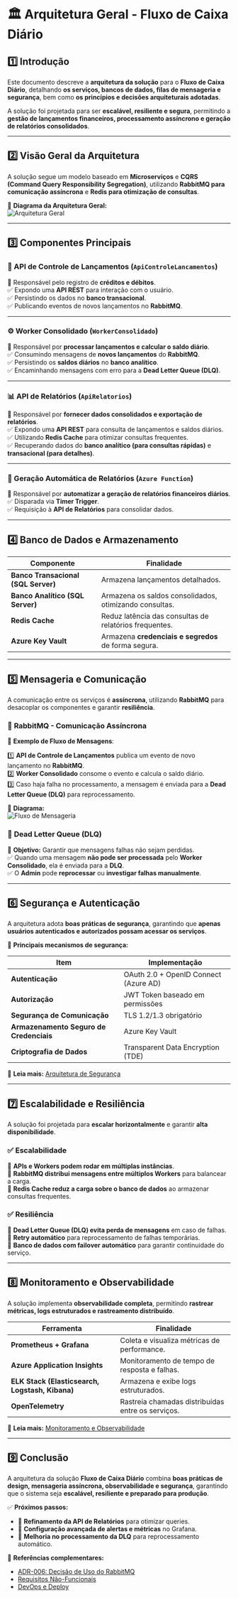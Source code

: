 # 🏛 Arquitetura Geral - Fluxo de Caixa Diário  

## 1️⃣ Introdução  

Este documento descreve a **arquitetura da solução** para o **Fluxo de Caixa Diário**, detalhando **os serviços, bancos de dados, filas de mensageria e segurança**, bem como **os princípios e decisões arquiteturais adotadas**.

A solução foi projetada para ser **escalável, resiliente e segura**, permitindo a **gestão de lançamentos financeiros, processamento assíncrono e geração de relatórios consolidados**.

---

## 2️⃣ Visão Geral da Arquitetura  

A solução segue um modelo baseado em **Microserviços** e **CQRS (Command Query Responsibility Segregation)**, utilizando **RabbitMQ para comunicação assíncrona** e **Redis para otimização de consultas**.

📌 **Diagrama da Arquitetura Geral:**  
![Arquitetura Geral](../images/diagrama_solucao.png)

---

## 3️⃣ Componentes Principais  

### **📝 API de Controle de Lançamentos** (`ApiControleLancamentos`)  
📌 Responsável pelo registro de **créditos e débitos**.  
✅ Expondo uma **API REST** para interação com o usuário.  
✅ Persistindo os dados no **banco transacional**.  
✅ Publicando eventos de novos lançamentos no **RabbitMQ**.  

---

### **⚙️ Worker Consolidado** (`WorkerConsolidado`)  
📌 Responsável por **processar lançamentos e calcular o saldo diário**.  
✅ Consumindo mensagens de **novos lançamentos** do **RabbitMQ**.  
✅ Persistindo os **saldos diários** no **banco analítico**.  
✅ Encaminhando mensagens com erro para a **Dead Letter Queue (DLQ)**.  

---

### **📊 API de Relatórios** (`ApiRelatorios`)  
📌 Responsável por **fornecer dados consolidados e exportação de relatórios**.  
✅ Expondo uma **API REST** para consulta de lançamentos e saldos diários.  
✅ Utilizando **Redis Cache** para otimizar consultas frequentes.  
✅ Recuperando dados do **banco analítico (para consultas rápidas)** e **transacional (para detalhes)**.  

---

### **📂 Geração Automática de Relatórios** (`Azure Function`)  
📌 Responsável por **automatizar a geração de relatórios financeiros diários**.  
✅ Disparada via **Timer Trigger**.  
✅ Requisição à **API de Relatórios** para consolidar dados.  

---

## 4️⃣ Banco de Dados e Armazenamento  

| Componente                     | Finalidade |
|--------------------------------|--------------------------------|
| **Banco Transacional (SQL Server)** | Armazena lançamentos detalhados. |
| **Banco Analítico (SQL Server)** | Armazena os saldos consolidados, otimizando consultas. |
| **Redis Cache** | Reduz latência das consultas de relatórios frequentes. |
| **Azure Key Vault** | Armazena **credenciais e segredos** de forma segura. |

---

## 5️⃣ Mensageria e Comunicação  

A comunicação entre os serviços é **assíncrona**, utilizando **RabbitMQ** para desacoplar os componentes e garantir **resiliência**.

### 📌 **RabbitMQ - Comunicação Assíncrona**
📌 **Exemplo de Fluxo de Mensagens**:

1️⃣ **API de Controle de Lançamentos** publica um evento de novo lançamento no **RabbitMQ**.  
2️⃣ **Worker Consolidado** consome o evento e calcula o saldo diário.  
3️⃣ Caso haja falha no processamento, a mensagem é enviada para a **Dead Letter Queue (DLQ)** para reprocessamento.  

📌 **Diagrama:**  
![Fluxo de Mensageria](../images/fluxo-de-mensageria.png)

### 📌 **Dead Letter Queue (DLQ)**
📌 **Objetivo:** Garantir que mensagens falhas não sejam perdidas.  
✅ Quando uma mensagem **não pode ser processada** pelo **Worker Consolidado**, ela é enviada para a **DLQ**.  
✅ O **Admin** pode **reprocessar** ou **investigar falhas manualmente**.  

---

## 6️⃣ Segurança e Autenticação  

A arquitetura adota **boas práticas de segurança**, garantindo que **apenas usuários autenticados e autorizados possam acessar os serviços**.

📌 **Principais mecanismos de segurança:**  

| Item                          | Implementação |
|-------------------------------|--------------|
| **Autenticação**              | OAuth 2.0 + OpenID Connect (Azure AD) |
| **Autorização**               | JWT Token baseado em permissões |
| **Segurança de Comunicação**  | TLS 1.2/1.3 obrigatório |
| **Armazenamento Seguro de Credenciais** | Azure Key Vault |
| **Criptografia de Dados**     | Transparent Data Encryption (TDE) |

📄 **Leia mais:** [Arquitetura de Segurança](./arquitetura-seguranca.md)

---

## 7️⃣ Escalabilidade e Resiliência  

A solução foi projetada para **escalar horizontalmente** e garantir **alta disponibilidade**.

### **✅ Escalabilidade**
📌 **APIs e Workers podem rodar em múltiplas instâncias**.  
📌 **RabbitMQ distribui mensagens entre múltiplos Workers** para balancear a carga.  
📌 **Redis Cache reduz a carga sobre o banco de dados** ao armazenar consultas frequentes.  

### **✅ Resiliência**
📌 **Dead Letter Queue (DLQ) evita perda de mensagens** em caso de falhas.  
📌 **Retry automático** para reprocessamento de falhas temporárias.  
📌 **Banco de dados com failover automático** para garantir continuidade do serviço.  

---

## 8️⃣ Monitoramento e Observabilidade  

A solução implementa **observabilidade completa**, permitindo **rastrear métricas, logs estruturados e rastreamento distribuído**.

| Ferramenta             | Finalidade |
|------------------------|-------------------------------------------|
| **Prometheus + Grafana** | Coleta e visualiza métricas de performance. |
| **Azure Application Insights** | Monitoramento de tempo de resposta e falhas. |
| **ELK Stack (Elasticsearch, Logstash, Kibana)** | Armazena e exibe logs estruturados. |
| **OpenTelemetry** | Rastreia chamadas distribuídas entre os serviços. |

📄 **Leia mais:** [Monitoramento e Observabilidade](../monitoramento/monitoramento-observabilidade.md)

---

## 9️⃣ Conclusão  

A arquitetura da solução **Fluxo de Caixa Diário** combina **boas práticas de design, mensageria assíncrona, observabilidade e segurança**, garantindo que o sistema seja **escalável, resiliente e preparado para produção**.

✅ **Próximos passos:**  
- 🔹 **Refinamento da API de Relatórios** para otimizar queries.  
- 🔹 **Configuração avançada de alertas e métricas** no Grafana.  
- 🔹 **Melhoria no processamento da DLQ** para reprocessamento automático.  

📄 **Referências complementares:**  
- [ADR-006: Decisão de Uso do RabbitMQ](../adrs/ADR-006-Decisao-Usar-RabbitMQ.md)  
- [Requisitos Não-Funcionais](../requisitos/naofuncionais/requisitos-nao-funcionais.md)  
- [DevOps e Deploy](../devops/devops-deploy.md)  

